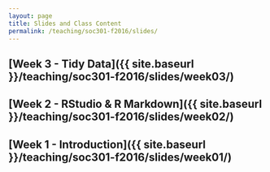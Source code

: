 ```yaml
---
layout: page
title: Slides and Class Content
permalink: /teaching/soc301-f2016/slides/
---
```


## [Week 3 - Tidy Data]({{ site.baseurl }}/teaching/soc301-f2016/slides/week03/)

## [Week 2 - RStudio & R Markdown]({{ site.baseurl }}/teaching/soc301-f2016/slides/week02/)

## [Week 1 - Introduction]({{ site.baseurl }}/teaching/soc301-f2016/slides/week01/)